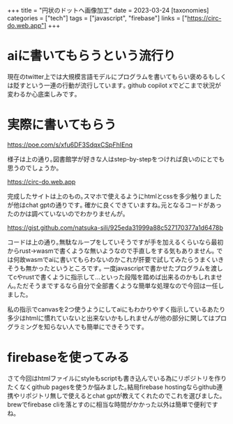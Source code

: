 +++
title = "円状のドットへ画像加工"
date = 2023-03-24
[taxonomies]
categories = ["tech"]
tags = ["javascript", "firebase"]
links = ["https://circ-do.web.app"]
+++

# aiに書いてもらうという流行り
現在のtwitter上では大規模言語モデルにプログラムを書いてもらい褒めるもしくは貶すという一連の行動が流行しています｡
github copilot xでどこまで状況が変わるか心底楽しみです｡

# 実際に書いてもらう
<https://poe.com/s/xfu6DF3SdqxCSpFhIEnq>

様子は上の通り｡図書館学が好きな人はstep-by-stepをつければ良いのにとでも思うのでしょうか｡

<https://circ-do.web.app>

完成したサイトは上のもの｡スマホで使えるようにhtmlとcssを多少触りましたが他はchat gptの通りです｡
確かに良くできていますね｡元となるコードがあったのかは調べていないのでわかりませんが｡

<https://gist.github.com/natsuka-sili/925eda31999a88c527170377a1d6478b>

コードは上の通り｡無駄なループをしていそうですが手を加えるくらいなら最初からrust→wasmで書くような無いようなので手直しをする気もありません｡
では何故wasmでaiに書いてもらわないのかこれが肝要で試してみたらうまくいきそうも無かったというところです｡
一度javascriptで書かせたプログラムを渡してcやrustで書くように指示して...といった段階を踏めば出来るのかもしれません｡ただそうまでするなら自分で全部書くような簡単な処理なので今回は一任しました｡

私の指示でcanvasを2つ使うようにしてaiにもわかりやすく指示しているあたり多少はhtmlに慣れていないと出来ないかもしれませんが他の部分に関してはプログラミングを知らない人でも簡単にできそうです｡

# firebaseを使ってみる
さて今回はhtmlファイルにstyleもscriptも書き込んでいる為にリポジトリを作りたくなくgithub pagesを使うか悩みました｡結局firebase hostingならgithub連携やリポジトリ無しで使えるとchat gptが教えてくれたのでこれを選びました｡brewでfirebase cliを落とすのに相当な時間がかかった以外は簡単で便利ですね｡